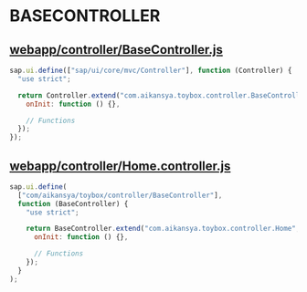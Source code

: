 # BASECONTROLLER

## [webapp/controller/BaseController.js]()

```js
sap.ui.define(["sap/ui/core/mvc/Controller"], function (Controller) {
  "use strict";

  return Controller.extend("com.aikansya.toybox.controller.BaseController", {
    onInit: function () {},

    // Functions
  });
});
```

## [webapp/controller/Home.controller.js]()

```js
sap.ui.define(
  ["com/aikansya/toybox/controller/BaseController"],
  function (BaseController) {
    "use strict";

    return BaseController.extend("com.aikansya.toybox.controller.Home", {
      onInit: function () {},

      // Functions
    });
  }
);
```
